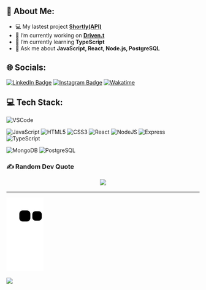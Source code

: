 ## 💫 About Me:
- 💻 My lastest project **[Shortly(API)](https://github.com/mat-borges/shortly-api)**
- 🔭 I’m currently working on **[Driven.t](https://github.com/mat-borges/drivent_calstech)**<br>
- 🌱 I’m currently learning **TypeScript**<br>
- 💬 Ask me about **JavaScript, React, Node.js, PostgreSQL**


## 🌐 Socials:
[![LinkedIn Badge](https://img.shields.io/badge/LinkedIn-%230077B5.svg?logo=linkedin&logoColor=white)](https://linkedin.com/in/mat-borges "Connect on LinkedIn")
[![Instagram Badge](https://img.shields.io/badge/-@matbborges-f25b85?style=flat&logo=Instagram&logoColor=white)](https://www.instagram.com/matbborges/ "Follow on Instagram")
[![Wakatime](https://wakatime.com/badge/user/65e091a8-99ff-49c6-96b2-fe7a9a3dd53c.svg)](https://wakatime.com/@65e091a8-99ff-49c6-96b2-fe7a9a3dd53c)

## 💻 Tech Stack:
![VSCode](https://img.shields.io/badge/VSCode-007ACC?style=for-the-badge&logo=visualstudiocode&logoColor=ffffff)

![JavaScript](https://img.shields.io/badge/javascript-%2320232a.svg?style=for-the-badge&logo=javascript&logoColor=%23F7DF1E)
![HTML5](https://img.shields.io/badge/html5-%23E34F26.svg?style=for-the-badge&logo=html5&logoColor=ffffff)
![CSS3](https://img.shields.io/badge/css3-%231572B6.svg?style=for-the-badge&logo=css3&logoColor=ffffff)
![React](https://img.shields.io/badge/react-%2320232a.svg?style=for-the-badge&logo=react&logoColor=%2361DAFB)
![NodeJS](https://img.shields.io/badge/node.js-6DA55F?style=for-the-badge&logo=node.js&logoColor=ffffff)
![Express](http://img.shields.io/badge/express-000000?style=for-the-badge&logo=express&logoColor=ffffff)
![TypeScript](http://img.shields.io/badge/TypeScript-3178C6?style=for-the-badge&logo=typescript&logoColor=ffffff)

![MongoDB](http://img.shields.io/badge/MongoDB-%2320232a.svg?style=for-the-badge&logo=mongodb&logoColor=-47A248)
![PostgreSQL](http://img.shields.io/badge/PostgreSQL-4169E1?style=for-the-badge&logo=postgresql&logoColor=ffffff)


### ✍️ Random Dev Quote
<div align="center">
<img width="500em" src="https://quotes-github-readme.vercel.app/api?type=horizontal&theme=tokyonight" />
</div>

---
![mateus snake svg](https://github.com/mat-borges/mat-borges/blob/output/github-contribution-grid-snake.svg)

[![](https://visitcount.itsvg.in/api?id=mat-borges&icon=2&color=4)](https://visitcount.itsvg.in)


